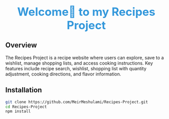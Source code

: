 <br/>
<p align="center">
  <h1 align="center" style="color: #3498db; font-size: 2.5em;">Welcome👋 to my Recipes Project</h1>
</p>

## Overview

The Recipes Project is a recipe website where users can explore, save to a wishlist, manage shopping lists, and access cooking instructions. Key features include recipe search, wishlist, shopping list with quantity adjustment, cooking directions, and flavor information.



## Installation

```bash
git clone https://github.com/MeirMeshulami/Recipes-Project.git
cd Recipes-Project
npm install

